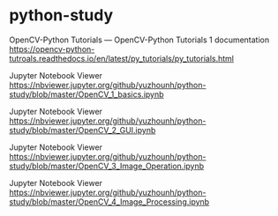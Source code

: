 # python-study

OpenCV-Python Tutorials — OpenCV-Python Tutorials 1 documentation https://opencv-python-tutroals.readthedocs.io/en/latest/py_tutorials/py_tutorials.html

Jupyter Notebook Viewer https://nbviewer.jupyter.org/github/yuzhounh/python-study/blob/master/OpenCV_1_basics.ipynb

Jupyter Notebook Viewer https://nbviewer.jupyter.org/github/yuzhounh/python-study/blob/master/OpenCV_2_GUI.ipynb

Jupyter Notebook Viewer https://nbviewer.jupyter.org/github/yuzhounh/python-study/blob/master/OpenCV_3_Image_Operation.ipynb

Jupyter Notebook Viewer https://nbviewer.jupyter.org/github/yuzhounh/python-study/blob/master/OpenCV_4_Image_Processing.ipynb
